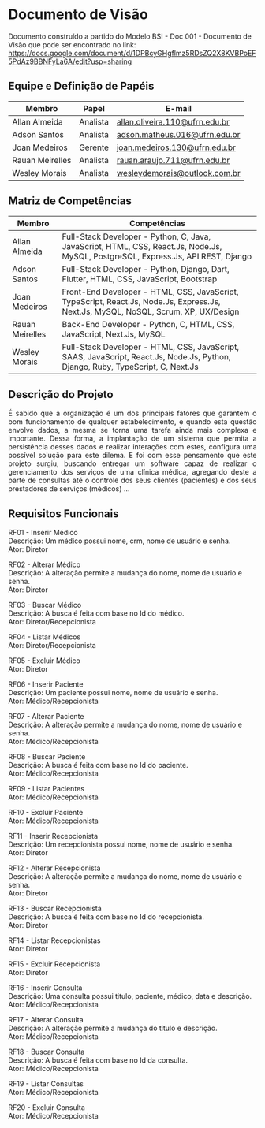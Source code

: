 
# Documento de Visão

Documento construído a partido do Modelo BSI - Doc 001 - Documento de Visão que pode ser encontrado no link: https://docs.google.com/document/d/1DPBcyGHgflmz5RDsZQ2X8KVBPoEF5PdAz9BBNFyLa6A/edit?usp=sharing

## Equipe e Definição de Papéis

Membro          | Papel    | E-mail
----------------|----------|--------------------------------
Allan Almeida   | Analista | allan.oliveira.110@ufrn.edu.br
Adson Santos    | Analista | adson.matheus.016@ufrn.edu.br
Joan Medeiros   | Gerente  | joan.medeiros.130@ufrn.edu.br
Rauan Meirelles | Analista | rauan.araujo.711@ufrn.edu.br
Wesley Morais   | Analista | wesleydemorais@outlook.com.br

## Matriz de Competências

Membro          | Competências 
----------------|------------------------------------------------------------------------------------------------------------------------------------
Allan Almeida   | Full-Stack Developer - Python, C, Java, JavaScript, HTML, CSS, React.Js, Node.Js, MySQL, PostgreSQL, Express.Js, API REST, Django
Adson Santos    | Full-Stack Developer - Python, Django, Dart, Flutter, HTML, CSS, JavaScript, Bootstrap
Joan Medeiros   | Front-End Developer  - HTML, CSS, JavaScript, TypeScript, React.Js, Node.Js, Express.Js, Next.Js, MySQL, NoSQL, Scrum, XP, UX/Design
Rauan Meirelles | Back-End Developer   - Python, C, HTML, CSS, JavaScript, Next.Js, MySQL
Wesley Morais   | Full-Stack Developer - HTML, CSS, JavaScript, SAAS, JavaScript, React.Js, Node.Js, Python, Django, Ruby, TypeScript, C, Next.Js 

## Descrição do Projeto 

<p align="justify">É sabido que a organização é um dos principais fatores que garantem o bom funcionamento de qualquer estabelecimento, e quando esta questão envolve dados, a mesma se torna 
uma tarefa ainda mais complexa e importante. Dessa forma, a implantação de um sistema que permita a persistência desses dados e realizar interações com estes, configura uma possível solução para este dilema. E foi com esse pensamento que este projeto surgiu, buscando entregar um software capaz de realizar o gerenciamento dos serviços de uma clínica médica, agregando deste a parte de consultas até o controle dos seus clientes (pacientes) e dos seus prestadores de serviços (médicos) ...</p>

## Requisitos Funcionais

RF01 - Inserir Médico <br>
Descrição: Um médico possui nome, crm, nome de usuário e senha. <br>
Ator: Diretor <br>

RF02 - Alterar Médico <br>
Descrição: A alteração permite a mudança do nome, nome de usuário e senha. <br>
Ator: Diretor <br>

RF03 - Buscar Médico <br>
Descrição: A busca é feita com base no Id do médico. <br>
Ator: Diretor/Recepcionista <br>

RF04 - Listar Médicos <br>
Ator: Diretor/Recepcionista <br>

RF05 - Excluir Médico <br>
Ator: Diretor <br>

RF06 - Inserir Paciente <br>
Descrição: Um paciente possui nome, nome de usuário e senha. <br>
Ator: Médico/Recepcionista <br>

RF07 - Alterar Paciente <br>
Descrição: A alteração permite a mudança do nome, nome de usuário e senha. <br>
Ator: Médico/Recepcionista <br>

RF08 - Buscar Paciente <br>
Descrição: A busca é feita com base no Id do paciente. <br>
Ator: Médico/Recepcionista  <br>

RF09 - Listar Pacientes <br>
Ator: Médico/Recepcionista <br>

RF10 - Excluir Paciente <br>
Ator: Médico/Recepcionista <br>

RF11 - Inserir Recepcionista <br>
Descrição: Um recepcionista possui nome, nome de usuário e senha. <br>
Ator: Diretor <br>

RF12 - Alterar Recepcionista <br>
Descrição: A alteração permite a mudança do nome, nome de usuário e senha. <br>
Ator: Diretor <br>

RF13 - Buscar Recepcionista <br>
Descrição: A busca é feita com base no Id do recepcionista. <br>
Ator: Diretor  <br>

RF14 - Listar Recepcionistas <br>
Ator: Diretor <br>

RF15 - Excluir Recepcionista <br>
Ator: Diretor <br>

RF16 - Inserir Consulta <br>
Descrição: Uma consulta possui titulo, paciente, médico, data e descrição. <br>
Ator: Médico/Recepcionista <br>

RF17 - Alterar Consulta <br>
Descrição: A alteração permite a mudança do titulo e descrição. <br>
Ator: Médico/Recepcionista <br>

RF18 - Buscar Consulta <br>
Descrição: A busca é feita com base no Id da consulta. <br>
Ator: Médico/Recepcionista  <br>

RF19 - Listar Consultas <br>
Ator: Médico/Recepcionista <br>

RF20 - Excluir Consulta <br>
Ator: Médico/Recepcionista <br>
